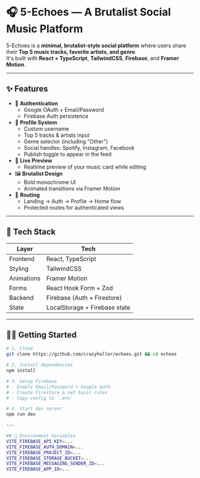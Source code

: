 # 🎧 5-Echoes — A Brutalist Social Music Platform

5-Echoes is a **minimal, brutalist-style social platform** where users share their **Top 5 music tracks, favorite artists, and genre**.  
It's built with **React + TypeScript**, **TailwindCSS**, **Firebase**, and **Framer Motion**.

---

## ✨ Features

- 🔐 **Authentication**
  - Google OAuth + Email/Password
  - Firebase Auth persistence
- 👤 **Profile System**
  - Custom username
  - Top 5 tracks & artists input
  - Genre selector (including "Other")
  - Social handles: Spotify, Instagram, Facebook
  - Publish toggle to appear in the feed
- 📄 **Live Preview**
  - Realtime preview of your music card while editing
- 🖼 **Brutalist Design**
  - Bold monochrome UI
  - Animated transitions via Framer Motion
- 🔁 **Routing**
  - Landing → Auth → Profile → Home flow
  - Protected routes for authenticated views

---

## 🚀 Tech Stack

| Layer      | Tech                          |
| ---------- | ----------------------------- |
| Frontend   | React, TypeScript             |
| Styling    | TailwindCSS                   |
| Animations | Framer Motion                 |
| Forms      | React Hook Form + Zod         |
| Backend    | Firebase (Auth + Firestore)   |
| State      | LocalStorage + Firebase state |

---

## 🧑‍💻 Getting Started

```bash
# 1. Clone
git clone https://github.com/crazyhaller/echoes.git && cd echoes

# 2. Install dependencies
npm install

# 3. Setup Firebase
# - Enable Email/Password + Google auth
# - Create Firestore & set basic rules
# - Copy config to `.env`

# 4. Start dev server
npm run dev

---

## 🔐 Environment Variables
VITE_FIREBASE_API_KEY=...
VITE_FIREBASE_AUTH_DOMAIN=...
VITE_FIREBASE_PROJECT_ID=...
VITE_FIREBASE_STORAGE_BUCKET=...
VITE_FIREBASE_MESSAGING_SENDER_ID=...
VITE_FIREBASE_APP_ID=...
```
